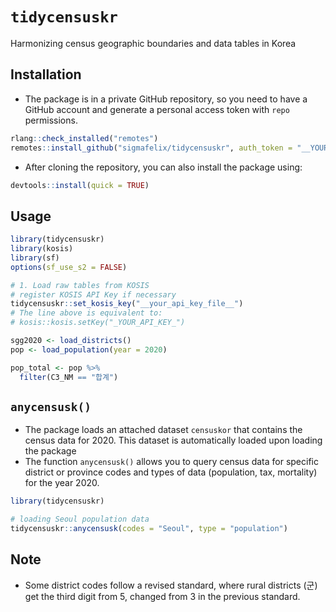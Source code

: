 # `tidycensuskr`
Harmonizing census geographic boundaries and data tables in Korea


## Installation
- The package is in a private GitHub repository, so you need to have a GitHub account and generate a personal access token with `repo` permissions.

```r
rlang::check_installed("remotes")
remotes::install_github("sigmafelix/tidycensuskr", auth_token = "__YOUR_GITHUB_TOKEN__")
```

- After cloning the repository, you can also install the package using:

```r
devtools::install(quick = TRUE)
```

## Usage

```r
library(tidycensuskr)
library(kosis)
library(sf)
options(sf_use_s2 = FALSE)

# 1. Load raw tables from KOSIS
# register KOSIS API Key if necessary
tidycensuskr::set_kosis_key("__your_api_key_file__")
# The line above is equivalent to:
# kosis::kosis.setKey("_YOUR_API_KEY_")

sgg2020 <- load_districts()
pop <- load_population(year = 2020)

pop_total <- pop %>%
  filter(C3_NM == "합계")
```

## `anycensusk()`
- The package loads an attached dataset `censuskor` that contains the census data for 2020. This dataset is automatically loaded upon loading the package
- The function `anycensusk()` allows you to query census data for specific district or province codes and types of data (population, tax, mortality) for the year 2020.


```r
library(tidycensuskr)

# loading Seoul population data
tidycensuskr::anycensusk(codes = "Seoul", type = "population")
```


## Note
- Some district codes follow a revised standard, where rural districts (군) get the third digit from 5, changed from 3 in the previous standard.